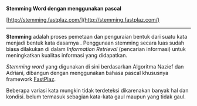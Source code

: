 **Stemming Word dengan menggunakan pascal**

[http://stemming.fastplaz.com/](http://stemming.fastplaz.com/)
***

**Stemming** adalah proses pemetaan dan penguraian bentuk dari suatu kata menjadi bentuk kata dasarnya .
Penggunaan stemming secara luas sudah biasa dilakukan di dalam *Information Retrieval* (pencarian informasi) untuk meningkatkan kualitas informasi yang didapatkan.

*Stemming word* yang digunakan di sini berdasarkan Algoritma Nazief dan Adriani,
dibangun dengan menggunakan bahasa pascal khususnya framework [FastPlaz](http://www.fastplaz.com).

Beberapa variasi kata mungkin tidak terdeteksi dikarenakan banyak hal dan kondisi.
belum termasuk sebagian kata-kata gaul maupun yang tidak gaul.


